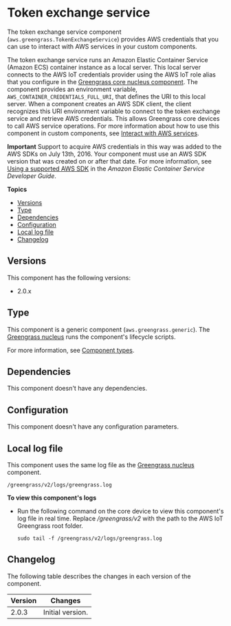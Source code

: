 # Token exchange service<a name="token-exchange-service-component"></a>

The token exchange service component \(`aws.greengrass.TokenExchangeService`\) provides AWS credentials that you can use to interact with AWS services in your custom components\.

The token exchange service runs an Amazon Elastic Container Service \(Amazon ECS\) container instance as a local server\. This local server connects to the AWS IoT credentials provider using the AWS IoT role alias that you configure in the [Greengrass core nucleus component](greengrass-nucleus-component.md)\. The component provides an environment variable, `AWS_CONTAINER_CREDENTIALS_FULL_URI`, that defines the URI to this local server\. When a component creates an AWS SDK client, the client recognizes this URI environment variable to connect to the token exchange service and retrieve AWS credentials\. This allows Greengrass core devices to call AWS service operations\. For more information about how to use this component in custom components, see [Interact with AWS services](interact-with-aws-services.md)\.

**Important**  <a name="token-exchange-service-aws-sdk-requirement"></a>
Support to acquire AWS credentials in this way was added to the AWS SDKs on July 13th, 2016\. Your component must use an AWS SDK version that was created on or after that date\. For more information, see [Using a supported AWS SDK](https://docs.aws.amazon.com/AmazonECS/latest/developerguide/task-iam-roles.html#task-iam-roles-minimum-sdk) in the *Amazon Elastic Container Service Developer Guide*\.

**Topics**
+ [Versions](#token-exchange-service-component-versions)
+ [Type](#token-exchange-service-component-type)
+ [Dependencies](#token-exchange-service-component-dependencies)
+ [Configuration](#token-exchange-service-component-configuration)
+ [Local log file](#token-exchange-service-component-log-file)
+ [Changelog](#token-exchange-service-component-changelog)

## Versions<a name="token-exchange-service-component-versions"></a>

This component has the following versions:
+ 2\.0\.x

## Type<a name="token-exchange-service-component-type"></a>

<a name="public-component-type-generic"></a>This component is a generic component \(`aws.greengrass.generic`\)\. The [Greengrass nucleus](greengrass-nucleus-component.md) runs the component's lifecycle scripts\.

<a name="public-component-type-more-information"></a>For more information, see [Component types](develop-greengrass-components.md#component-types)\.

## Dependencies<a name="token-exchange-service-component-dependencies"></a>

This component doesn't have any dependencies\.

## Configuration<a name="token-exchange-service-component-configuration"></a>

This component doesn't have any configuration parameters\.

## Local log file<a name="token-exchange-service-component-log-file"></a>

This component uses the same log file as the [Greengrass nucleus](greengrass-nucleus-component.md) component\.

```
/greengrass/v2/logs/greengrass.log
```

**To view this component's logs**
+ Run the following command on the core device to view this component's log file in real time\. Replace */greengrass/v2* with the path to the AWS IoT Greengrass root folder\.

  ```
  sudo tail -f /greengrass/v2/logs/greengrass.log
  ```

## Changelog<a name="token-exchange-service-component-changelog"></a>

The following table describes the changes in each version of the component\.


|  **Version**  |  **Changes**  | 
| --- | --- | 
|  2\.0\.3  |  Initial version\.  | 